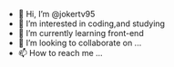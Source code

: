 - 👋 Hi, I’m @jokertv95
- 👀 I’m interested in coding,and studying
- 🌱 I’m currently learning front-end
- 💞️ I’m looking to collaborate on ...
- 📫 How to reach me ...

<!---
jokertv95/jokertv95 is a ✨ special ✨ repository because its `README.md` (this file) appears on your GitHub profile.
You can click the Preview link to take a look at your changes.
--->
